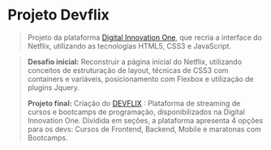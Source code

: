 # Projeto Devflix
>Projeto da plataforma [Digital Innovation One](https://digitalinnovation.one/sign-up?ref=NPRAJ6J67I), que recria a interface do Netflix, utilizando as tecnologias HTML5, CSS3 e JavaScript.

>**Desafio inicial:** Reconstruir a página inicial do Netflix, utilizando conceitos de estruturação de layout, técnicas de CSS3 com containers e variáveis, posicionamento com Flexbox e utilização de plugins Jquery. 
>
>**Projeto final:** Criação do [DEVFLIX](https://yagomouro.github.io/devflix/) : Plataforma de streaming de cursos e bootcamps de programação, disponibilizados na Digital Innovation One. Dividida em seções, a plataforma apresenta 4 opções para os devs: Cursos de Frontend, Backend, Mobile e maratonas com Bootcamps.
